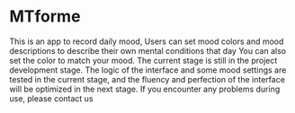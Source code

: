 # MTforme
This is an app to record daily mood,
Users can set mood colors and mood descriptions to describe their own mental conditions that day
You can also set the color to match your mood.
The current stage is still in the project development stage. The logic of the interface and some mood settings are tested in the current stage, and the fluency and perfection of the interface will be optimized in the next stage.
If you encounter any problems during use, please contact us
